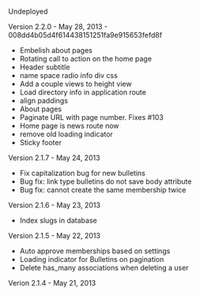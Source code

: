 Undeployed

Version 2.2.0 - May 28, 2013 - 008dd4b05d4f614438151251fa9e915653fefd8f

* Embelish about pages
* Rotating call to action on the home page
* Header subtitle
* name space radio info div css
* Add a couple views to height view
* Load directory info in application route
* align paddings
* About pages
* Paginate URL with page number. Fixes #103
* Home page is news route now
* remove old loading indicator
* Sticky footer

Version 2.1.7 - May 24, 2013

* Fix capitalization bug for new bulletins
* Bug fix: link type bulletins do not save body attribute
* Bug fix: cannot create the same membership twice

Version 2.1.6 - May 23, 2013

* Index slugs in database

Version 2.1.5 - May 22, 2013

* Auto approve memberships based on settings
* Loading indicator for Bulletins on pagination
* Delete has_many associations when deleting a user

Verion 2.1.4 - May 21, 2013
